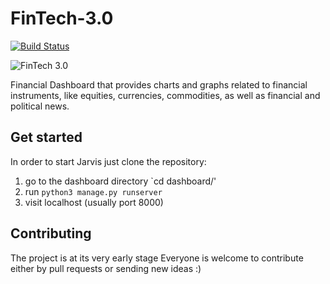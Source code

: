 # FinTech-3.0

[![Build Status](https://travis-ci.org/KonstantinosTsivis/FinTech-3.0.svg?branch=master)](https://travis-ci.org/KonstantinosTsivis/FinTech-3.0)

![FinTech 3.0](https://imgur.com/a/01Vy0UY)


Financial Dashboard that provides charts and graphs related to financial instruments, like equities, currencies, commodities, as well as financial and political news. 

## Get started
In order to start Jarvis just clone the repository:
1. go to the dashboard directory `cd dashboard/'
2. run `python3 manage.py runserver`
3. visit localhost (usually port 8000)

## Contributing 
The project is at its very early stage
Everyone is welcome to contribute either by pull requests or sending new ideas :)
